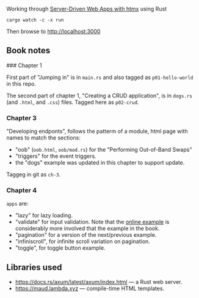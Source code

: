 Working through [Server-Driven Web Apps with htmx](https://pragprog.com/titles/mvhtmx/server-driven-web-apps-with-htmx/) using Rust

```
cargo watch -c -x run
```

Then browse to <http://localhost:3000>

## Book notes

### Chapter 1

First part of "Jumping in" is in `main.rs` and also tagged as `p01-hello-world` in this repo.

The second part of chapter 1, "Creating a CRUD application", is in `dogs.rs` (and `.html`, and `.css`) files. Tagged here as `p02-crud`.

### Chapter 3

"Developing endponts", follows the patterm of a module, html page with names to match the sections: 

- "oob" (`oob.html`, `oob/mod.rs`) for the "Performing Out-of-Band Swaps"
- "triggers" for the event triggers.
- the "dogs" example was updated in this chapter to support update.

Taggeg in git as `ch-3`.

### Chapter 4

`apps` are:

- "lazy" for lazy loading.
- "validate" for input validation. Note that the [online example](https://github.com/mvolkmann/htmx-examples/blob/f394f778794b21f6cfd58c474ccd3f75c6972a45/input-validation/src/server.tsx) is considerably more involved that the example in the book.
- "pagination" for a version of the next/previous example.
- "infiniscroll", for infinite scroll variation on pagination.
- "toggle", for toggle button example.


## Libraries used

- https://docs.rs/axum/latest/axum/index.html — a Rust web server.
- https://maud.lambda.xyz — compile-time HTML templates.


